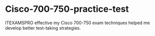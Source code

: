 # Cisco-700-750-practice-test
ITEXAMSPRO effective my Cisco 700-750 exam techniques helped me develop better test-taking strategies.
